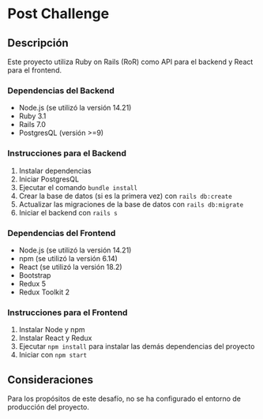 # Post Challenge

## Descripción
Este proyecto utiliza Ruby on Rails (RoR) como API para el backend y React para el frontend.

### Dependencias del Backend
- Node.js (se utilizó la versión 14.21)
- Ruby 3.1
- Rails 7.0
- PostgresQL (versión >=9)

### Instrucciones para el Backend
1. Instalar dependencias
2. Iniciar PostgresQL
3. Ejecutar el comando `bundle install`
4. Crear la base de datos (si es la primera vez) con `rails db:create`
5. Actualizar las migraciones de la base de datos con `rails db:migrate`
6. Iniciar el backend con `rails s`

### Dependencias del Frontend
- Node.js (se utilizó la versión 14.21)
- npm (se utilizó la versión 6.14)
- React (se utilizó la versión 18.2)
- Bootstrap
- Redux 5
- Redux Toolkit 2

### Instrucciones para el Frontend
1. Instalar Node y npm
2. Instalar React y Redux
3. Ejecutar `npm install` para instalar las demás dependencias del proyecto
4. Iniciar con `npm start`

## Consideraciones
Para los propósitos de este desafío, no se ha configurado el entorno de producción del proyecto.

